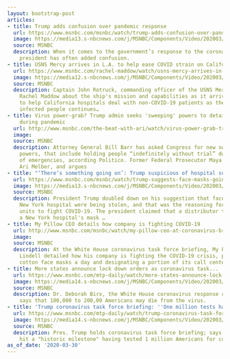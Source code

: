 ```yaml
---
layout: bootstrap-post
articles:
- title: Trump adds confusion over pandemic response
  url: https://www.msnbc.com/msnbc/watch/trump-adds-confusion-over-pandemic-response-81398853591
  image: https://media13.s-nbcnews.com/j/MSNBC/Components/Video/202003/n_7p_meng_200330_1920x1080.nbcnews-fp-1200-630.jpg
  source: MSNBC
  description: When it comes to the government’s response to the coronavirus, the
    president has often added confusion.
- title: USNS Mercy arrives in L.A. to help ease COVID strain on California hospitals
  url: https://www.msnbc.com/rachel-maddow/watch/usns-mercy-arrives-in-l-a-to-help-ease-covid-strain-on-california-hospitals-81396805952
  image: https://media12.s-nbcnews.com/j/MSNBC/Components/Video/202003/n_maddow_mercy_200327_1920x1080.nbcnews-fp-1200-630.jpg
  source: MSNBC
  description: Captain John Rotruck, commanding officer of the USNS Mercy, talks with
    Rachel Maddow about the ship's mission and capabilities as it arrives in Las Angeles
    to help California hospitals deal with non-COVID-19 patients as the number of
    infected people continues…
- title: Virus power-grab? Trump admin seeks 'sweeping' powers to detain without trial
    during pandemic
  url: http://www.msnbc.com/the-beat-with-ari/watch/virus-power-grab-trump-admin-seeks-sweeping-powers-to-detain-without-trial-during-pandemic-81397317929
  image: 
  source: MSNBC
  description: Attorney General Bill Barr has asked Congress for new sweeping emergency
    powers, that include holding people “indefinitely without trial” during times
    of emergencies, according Politico. Former Federal Prosecutor Maya Wiley joins
    Ari Melber, and argues
- title: "‘There’s something going on’: Trump suspicious of hospital supply needs"
  url: https://www.msnbc.com/msnbc/watch/trump-suggests-face-masks-going-out-the-back-door-of-new-york-hospital-81397317710
  image: https://media13.s-nbcnews.com/j/MSNBC/Components/Video/202003/n_msnbc_brk_stolensupplies_200330_1920x1080.nbcnews-fp-1200-630.jpg
  source: MSNBC
  description: President Trump doubled down on his suggestion that face masks at a
    New York hospital were being stolen, and that was the reasoning for needing 300,000
    units to fight COVID-19. The president claimed that a distributor told him that
    a New York hospital's mask …
- title: My Pillow CEO details how company is fighting COVID-19
  url: http://www.msnbc.com/msnbc/watch/my-pillow-ceo-at-coronavirus-briefing-details-effort-to-fight-covid-19-81394245799
  image: 
  source: MSNBC
  description: At the White House coronavirus task force briefing, My Pillow CEO Michael
    Lindell detailed how his company is fighting the COVID-19 crisis, producing 10,000
    cotton face masks a day and designating a portion of its call centers to the effort.
- title: More states announce lock down orders as coronavirus task...
  url: https://www.msnbc.com/mtp-daily/watch/more-states-announce-lock-down-orders-as-coronavirus-task-force-warns-100k-200k-may-die-81393733817
  image: https://media14.s-nbcnews.com/j/MSNBC/Components/Video/202003/n_mtpd_clip_a1_200330_1920x1080.nbcnews-fp-1200-630.jpg
  source: MSNBC
  description: Dr. Deborah Birx, the White House coronavirus response coordinator,
    says that 100,000 to 200,00 Americans may die from the virus.
- title: 'Trump coronavirus task force briefing: ''One million tests have been conducted'''
  url: https://www.msnbc.com/mtp-daily/watch/trump-coronavirus-task-force-briefing-one-million-tests-have-been-conducted-81393733866
  image: https://media14.s-nbcnews.com/j/MSNBC/Components/Video/202003/n_mtpd_clip_trumppresser_200330_1920x1080.nbcnews-fp-1200-630.jpg
  source: MSNBC
  description: Pres. Trump holds coronavirus task force briefing; says America has
    hit a "historic milestone" having tested 1 million Americans for coronavirus.
as_of_date: '2020-03-30'
---
```


